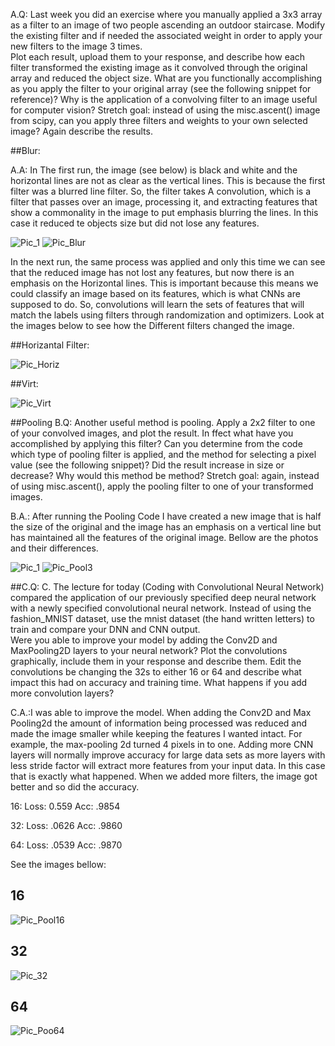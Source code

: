 A.Q: Last week you did an exercise where you manually applied a 3x3 array as a filter to an 
image of two people ascending an outdoor staircase.  Modify the existing filter and if 
needed the associated weight in order to apply your new filters to the image 3 times.  
Plot each result, upload them to your response, and describe how each filter 
transformed the existing image as it convolved through the original array and reduced 
the object size.  What are you functionally accomplishing as you apply the filter to your 
original array (see the following snippet for reference)?  Why is the application of a 
convolving filter to an image useful for computer vision?  Stretch goal: instead of using 
the misc.ascent() image from scipy, can you apply three filters and weights to your own 
selected image?  Again describe the results.

##Blur:

A.A: In The first run, the image (see below) is black and white and the horizontal lines are not as clear as the vertical lines. This is because the first filter was a blurred line filter. So, the filter takes A convolution, which is a filter that passes over an image, processing it, and extracting features that show a commonality in the image to put emphasis blurring the lines. In this case it reduced te objects size but did not lose any features.

![Pic_1](https://github.com/Acejv21/Ace_Code/blob/master/Pic_1.png?raw=true)
![Pic_Blur](https://github.com/Acejv21/Ace_Code/blob/master/Pic_Blur.png)

In the next run, the same process was applied and only this time we can see that the reduced image has not lost any features, but now there is an emphasis on the Horizontal lines. This is important because this means we could classify an image based on its features, which is what CNNs are supposed to do.  So, convolutions will learn the sets of features that will match the labels using filters through randomization and optimizers. Look at the images below to see how the Different filters changed the image.

##Horizantal Filter:

![Pic_Horiz](https://github.com/Acejv21/Ace_Code/blob/master/Pic_Horiz.png)

##Virt:

![Pic_Virt](https://github.com/Acejv21/Ace_Code/blob/master/Pic_Virt.png?raw=true)

##Pooling
B.Q: Another useful method is pooling.  Apply a 2x2 filter to one of your convolved images, 
and plot the result. In ffect what have you accomplished by applying this filter?  Can 
you determine from the code which type of pooling filter is applied, and the method for 
selecting a pixel value (see the following snippet)?  Did the result increase in size or 
decrease?  Why would this method be method?  Stretch goal:  again, instead of using 
misc.ascent(), apply the pooling filter to one of your transformed images.

B.A.: After running the Pooling Code I have created a new image that is half the size of the original and the image has an emphasis on a vertical line but has maintained all the features of the original image. Bellow are the photos and their differences. 

![Pic_1](https://github.com/Acejv21/Ace_Code/blob/master/Pic_1.png?raw=true)   ![Pic_Pool3](https://github.com/Acejv21/Ace_Code/blob/master/Pic_Pool3.png?raw=true)

##C.Q: C.
The lecture for today (Coding with Convolutional Neural Network) compared the 
application of our previously specified deep neural network with a newly specified 
convolutional neural network.  Instead of using the fashion_MNIST dataset, use the 
mnist dataset (the hand written letters) to train and compare your DNN and CNN output.      
Were you able to improve your model by adding the Conv2D and MaxPooling2D layers 
to your neural network?  Plot the convolutions graphically, include them in your 
response and describe them.  Edit the convolutions be changing the 32s to either 16 or 
64 and describe what impact this had on accuracy and training time.  What happens if 
you add more convolution layers? 


C.A.:I was able to improve the model. When adding the Conv2D and Max Pooling2d the amount of information being processed was reduced and made the image smaller while keeping the features I wanted intact. For example, the max-pooling 2d turned 4 pixels in to one.  Adding more CNN layers will normally improve accuracy for large data sets as more layers with less stride factor will extract more features from your input data. In this case that is exactly what happened.  When we added more filters, the image got better and so did the accuracy.

16: Loss: 0.559 Acc: .9854

32: Loss: .0626 Acc: .9860

64: Loss: .0539 Acc: .9870

See the images bellow:

## 16
![Pic_Pool16](https://github.com/Acejv21/Ace_Code/blob/master/Pic_Pool16.png?raw=true)

## 32 

![Pic_32](https://github.com/Acejv21/Ace_Code/blob/master/Pic_32.png?raw=true)

## 64 

 ![Pic_Poo64](https://github.com/Acejv21/Ace_Code/blob/master/Pic_Pool4.png?raw=true)




